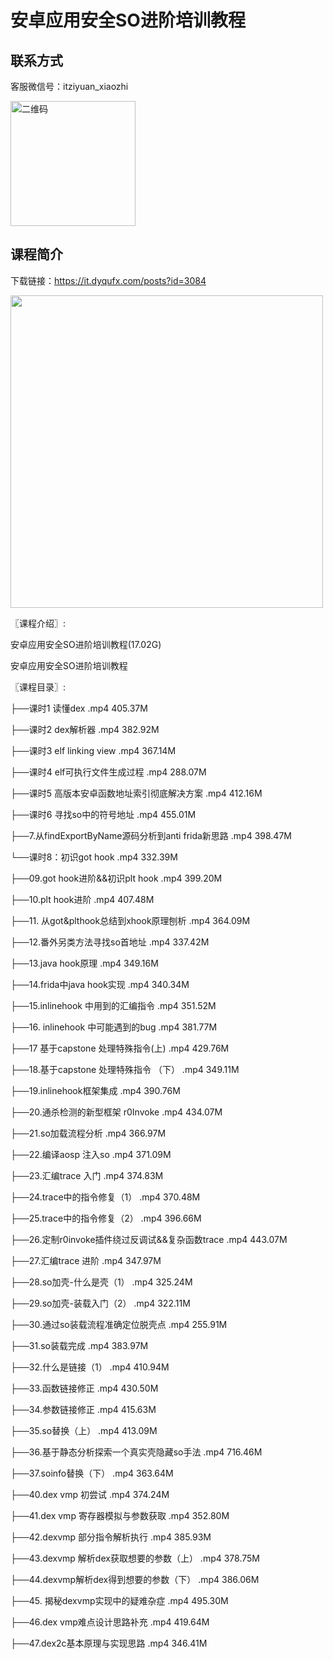 # 安卓应用安全SO进阶培训教程

## 联系方式

客服微信号：itziyuan_xiaozhi

<img src="https://ziyuanyun.oss-cn-guangzhou.aliyuncs.com/common/20240614073449/666b82192834a.jpg" width="200" height="200" alt="二维码">

## 课程简介

下载链接：https://it.dyqufx.com/posts?id=3084

<img src="https://ziyuanyun.oss-cn-guangzhou.aliyuncs.com/yun/20240515185002/6644935a1e1de.jpg" width="500" alt="">

  〖课程介绍〗:

 安卓应用安全SO进阶培训教程(17.02G)

 安卓应用安全SO进阶培训教程



 〖课程目录〗:

 ├──课时1 读懂dex .mp4 405.37M

 ├──课时2 dex解析器 .mp4 382.92M

 ├──课时3 elf linking view .mp4 367.14M

 ├──课时4 elf可执行文件生成过程 .mp4 288.07M

 ├──课时5 高版本安卓函数地址索引彻底解决方案 .mp4 412.16M

 ├──课时6 寻找so中的符号地址 .mp4 455.01M

 ├──7.从findExportByName源码分析到anti frida新思路 .mp4 398.47M

 └──课时8：初识got hook .mp4 332.39M

 ├──09.got hook进阶&amp;&amp;初识plt hook .mp4 399.20M

 ├──10.plt hook进阶 .mp4 407.48M

 ├──11. 从got&amp;plthook总结到xhook原理刨析 .mp4 364.09M

 ├──12.番外另类方法寻找so首地址 .mp4 337.42M

 ├──13.java hook原理 .mp4 349.16M

 ├──14.frida中java hook实现 .mp4 340.34M

 ├──15.inlinehook 中用到的汇编指令 .mp4 351.52M

 ├──16. inlinehook 中可能遇到的bug .mp4 381.77M

 ├──17 基于capstone 处理特殊指令(上) .mp4 429.76M

 ├──18.基于capstone 处理特殊指令 （下） .mp4 349.11M

 ├──19.inlinehook框架集成 .mp4 390.76M

 ├──20.通杀检测的新型框架 r0Invoke .mp4 434.07M

 ├──21.so加载流程分析 .mp4 366.97M

 ├──22.编译aosp 注入so .mp4 371.09M

 ├──23.汇编trace 入门 .mp4 374.83M

 ├──24.trace中的指令修复（1） .mp4 370.48M

 ├──25.trace中的指令修复（2） .mp4 396.66M

 ├──26.定制r0invoke插件绕过反调试&amp;&amp;复杂函数trace .mp4 443.07M

 ├──27.汇编trace 进阶 .mp4 347.97M

 ├──28.so加壳-什么是壳（1） .mp4 325.24M

 ├──29.so加壳-装载入门（2） .mp4 322.11M

 ├──30.通过so装载流程准确定位脱壳点 .mp4 255.91M

 ├──31.so装载完成 .mp4 383.97M

 ├──32.什么是链接（1） .mp4 410.94M

 ├──33.函数链接修正 .mp4 430.50M

 ├──34.参数链接修正 .mp4 415.63M

 ├──35.so替换（上） .mp4 413.09M

 ├──36.基于静态分析探索一个真实壳隐藏so手法 .mp4 716.46M

 ├──37.soinfo替换（下） .mp4 363.64M

 ├──40.dex vmp 初尝试 .mp4 374.24M

 ├──41.dex vmp 寄存器模拟与参数获取 .mp4 352.80M

 ├──42.dexvmp 部分指令解析执行 .mp4 385.93M

 ├──43.dexvmp 解析dex获取想要的参数（上） .mp4 378.75M

 ├──44.dexvmp解析dex得到想要的参数（下） .mp4 386.06M

 ├──45. 揭秘dexvmp实现中的疑难杂症 .mp4 495.30M

 ├──46.dex vmp难点设计思路补充 .mp4 419.64M

 ├──47.dex2c基本原理与实现思路 .mp4 346.41M

  
